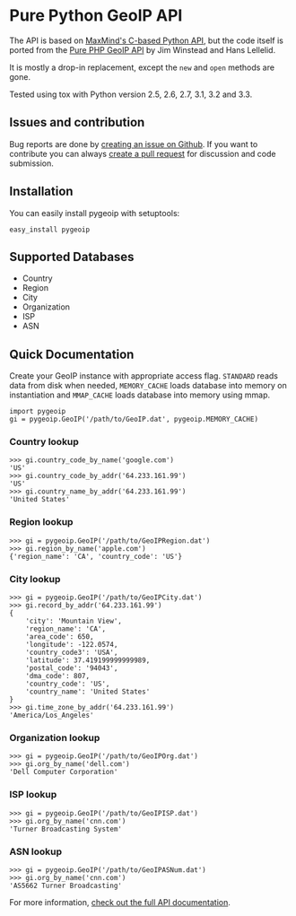 # Pure Python GeoIP API #
The API is based on [MaxMind's C-based Python API](http://www.maxmind.com/app/python),
but the code itself is ported from the [Pure PHP GeoIP API](http://pear.php.net/package/Net_GeoIP) by Jim Winstead and Hans Lellelid.

It is mostly a drop-in replacement, except the `new` and `open` methods are gone.

Tested using tox with Python version 2.5, 2.6, 2.7, 3.1, 3.2 and 3.3.

## Issues and contribution ##

Bug reports are done by [creating an issue on Github](https://github.com/appliedsec/pygeoip/issues). If you want to contribute you can always [create a pull request](https://github.com/appliedsec/pygeoip/pulls) for discussion and code submission.

## Installation ##

You can easily install pygeoip with setuptools:

    easy_install pygeoip

## Supported Databases ##

* Country
* Region
* City
* Organization
* ISP
* ASN

## Quick Documentation ##

Create your GeoIP instance with appropriate access flag. `STANDARD` reads data from disk when needed, `MEMORY_CACHE` loads database into memory on instantiation and `MMAP_CACHE` loads database into memory using mmap.

    import pygeoip
    gi = pygeoip.GeoIP('/path/to/GeoIP.dat', pygeoip.MEMORY_CACHE)

### Country lookup ###

    >>> gi.country_code_by_name('google.com')
    'US'
    >>> gi.country_code_by_addr('64.233.161.99')
    'US'
    >>> gi.country_name_by_addr('64.233.161.99')
    'United States'

### Region lookup ###

    >>> gi = pygeoip.GeoIP('/path/to/GeoIPRegion.dat')
    >>> gi.region_by_name('apple.com')
    {'region_name': 'CA', 'country_code': 'US'}

### City lookup ###

    >>> gi = pygeoip.GeoIP('/path/to/GeoIPCity.dat')
    >>> gi.record_by_addr('64.233.161.99')
    {
        'city': 'Mountain View',
        'region_name': 'CA',
        'area_code': 650,
        'longitude': -122.0574,
        'country_code3': 'USA',
        'latitude': 37.419199999999989,
        'postal_code': '94043',
        'dma_code': 807,
        'country_code': 'US',
        'country_name': 'United States'
    }
    >>> gi.time_zone_by_addr('64.233.161.99')
    'America/Los_Angeles'

### Organization lookup ###

    >>> gi = pygeoip.GeoIP('/path/to/GeoIPOrg.dat')
    >>> gi.org_by_name('dell.com')
    'Dell Computer Corporation'

### ISP lookup ###

    >>> gi = pygeoip.GeoIP('/path/to/GeoIPISP.dat')
    >>> gi.org_by_name('cnn.com')
    'Turner Broadcasting System'

### ASN lookup ###

    >>> gi = pygeoip.GeoIP('/path/to/GeoIPASNum.dat')
    >>> gi.org_by_name('cnn.com')
    'AS5662 Turner Broadcasting'

For more information, [check out the full API documentation](http://packages.python.org/pygeoip).
